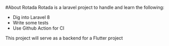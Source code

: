 #About Rotada
Rotada is a laravel project to handle and learn the following:
- Dig into Laravel 8
- Write some tests
- Use Github Action for CI

This project will serve as a backend for a Flutter project